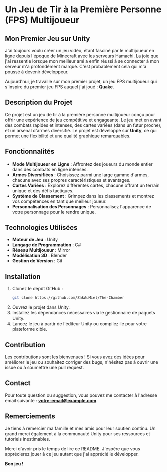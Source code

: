 # Un Jeu de Tir à la Première Personne (FPS) Multijoueur

## Mon Premier Jeu sur Unity

J'ai toujours voulu créer un jeu vidéo, étant fasciné par le multijoueur en ligne depuis l'époque de Minecraft avec les serveurs Hamachi. La joie que j'ai ressentie lorsque mon meilleur ami a enfin réussi à se connecter à mon serveur m'a profondément marqué. C'est probablement cela qui m'a poussé à devenir développeur.

Aujourd'hui, je travaille sur mon premier projet, un jeu FPS multijoueur qui s'inspire du premier jeu FPS auquel j'ai joué : **Quake**.

## Description du Projet

Ce projet est un jeu de tir à la première personne multijoueur conçu pour offrir une expérience de jeu compétitive et engageante. Le jeu met en avant des combats rapides et intenses, des cartes variées (dans un futur proche), et un arsenal d'armes diversifié. Le projet est développé sur **Unity**, ce qui permet une flexibilité et une qualité graphique remarquables.

## Fonctionnalités

- **Mode Multijoueur en Ligne** : Affrontez des joueurs du monde entier dans des combats en ligne intenses.
- **Armes Diversifiées** : Choisissez parmi une large gamme d'armes, chacune avec ses propres caractéristiques et avantages.
- **Cartes Variées** : Explorez différentes cartes, chacune offrant un terrain unique et des défis tactiques.
- **Système de Classement** : Grimpez dans les classements et montrez vos compétences en tant que meilleur joueur.
- **Personnalisation des Personnages** : Personnalisez l'apparence de votre personnage pour le rendre unique.

## Technologies Utilisées

- **Moteur de Jeu** : Unity
- **Langage de Programmation** : C#
- **Réseau Multijoueur** : Mirror
- **Modélisation 3D** : Blender
- **Gestion de Version** : Git

## Installation

1. Clonez le dépôt GitHub :
   ```bash
   git clone https://github.com/ZakAuMiel/The-Chamber
   ```
2. Ouvrez le projet dans Unity.
3. Installez les dépendances nécessaires via le gestionnaire de paquets Unity.
4. Lancez le jeu à partir de l'éditeur Unity ou compilez-le pour votre plateforme cible.

## Contribution

Les contributions sont les bienvenues ! Si vous avez des idées pour améliorer le jeu ou souhaitez corriger des bugs, n'hésitez pas à ouvrir une issue ou à soumettre une pull request.

## Contact

Pour toute question ou suggestion, vous pouvez me contacter à l'adresse email suivante : **votre-email@example.com**.

## Remerciements

Je tiens à remercier ma famille et mes amis pour leur soutien continu. Un grand merci également à la communauté Unity pour ses ressources et tutoriels inestimables.

Merci d'avoir pris le temps de lire ce README. J'espère que vous apprécierez jouer à ce jeu autant que j'ai apprécié le développer.

**Bon jeu !**
